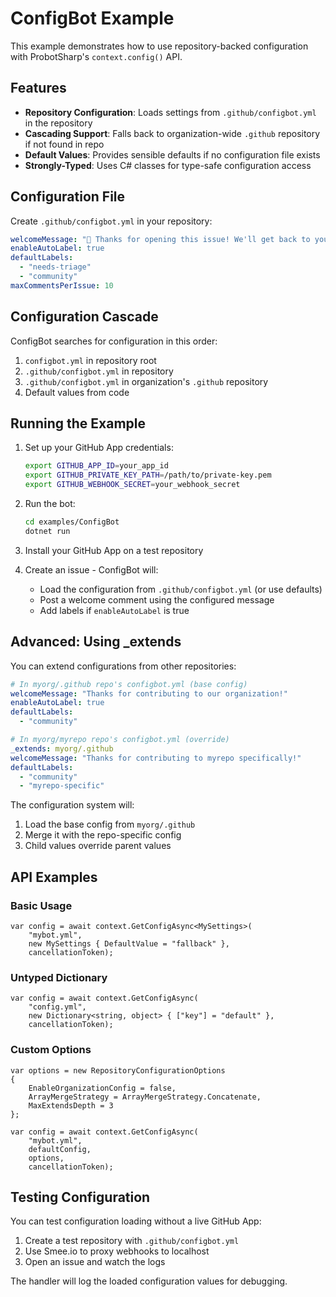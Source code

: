 # ConfigBot Example

This example demonstrates how to use repository-backed configuration with ProbotSharp's `context.config()` API.

## Features

- **Repository Configuration**: Loads settings from `.github/configbot.yml` in the repository
- **Cascading Support**: Falls back to organization-wide `.github` repository if not found in repo
- **Default Values**: Provides sensible defaults if no configuration file exists
- **Strongly-Typed**: Uses C# classes for type-safe configuration access

## Configuration File

Create `.github/configbot.yml` in your repository:

```yaml
welcomeMessage: "👋 Thanks for opening this issue! We'll get back to you soon."
enableAutoLabel: true
defaultLabels:
  - "needs-triage"
  - "community"
maxCommentsPerIssue: 10
```

## Configuration Cascade

ConfigBot searches for configuration in this order:

1. `configbot.yml` in repository root
2. `.github/configbot.yml` in repository
3. `.github/configbot.yml` in organization's `.github` repository
4. Default values from code

## Running the Example

1. Set up your GitHub App credentials:
   ```bash
   export GITHUB_APP_ID=your_app_id
   export GITHUB_PRIVATE_KEY_PATH=/path/to/private-key.pem
   export GITHUB_WEBHOOK_SECRET=your_webhook_secret
   ```

2. Run the bot:
   ```bash
   cd examples/ConfigBot
   dotnet run
   ```

3. Install your GitHub App on a test repository

4. Create an issue - ConfigBot will:
   - Load the configuration from `.github/configbot.yml` (or use defaults)
   - Post a welcome comment using the configured message
   - Add labels if `enableAutoLabel` is true

## Advanced: Using _extends

You can extend configurations from other repositories:

```yaml
# In myorg/.github repo's configbot.yml (base config)
welcomeMessage: "Thanks for contributing to our organization!"
enableAutoLabel: true
defaultLabels:
  - "community"

# In myorg/myrepo repo's configbot.yml (override)
_extends: myorg/.github
welcomeMessage: "Thanks for contributing to myrepo specifically!"
defaultLabels:
  - "community"
  - "myrepo-specific"
```

The configuration system will:
1. Load the base config from `myorg/.github`
2. Merge it with the repo-specific config
3. Child values override parent values

## API Examples

### Basic Usage

```text
var config = await context.GetConfigAsync<MySettings>(
    "mybot.yml",
    new MySettings { DefaultValue = "fallback" },
    cancellationToken);
```

### Untyped Dictionary

```text
var config = await context.GetConfigAsync(
    "config.yml",
    new Dictionary<string, object> { ["key"] = "default" },
    cancellationToken);
```

### Custom Options

```text
var options = new RepositoryConfigurationOptions
{
    EnableOrganizationConfig = false,
    ArrayMergeStrategy = ArrayMergeStrategy.Concatenate,
    MaxExtendsDepth = 3
};

var config = await context.GetConfigAsync(
    "mybot.yml",
    defaultConfig,
    options,
    cancellationToken);
```

## Testing Configuration

You can test configuration loading without a live GitHub App:

1. Create a test repository with `.github/configbot.yml`
2. Use Smee.io to proxy webhooks to localhost
3. Open an issue and watch the logs

The handler will log the loaded configuration values for debugging.
